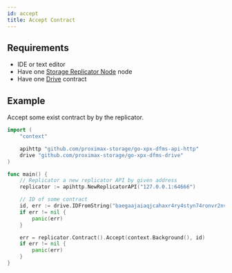 ```yaml
---
id: accept
title: Accept Contract
---
```


## Requirements

- IDE or text editor
- Have one [Storage Replicator Node](../../roles/replicator.md) node
- Have one [Drive](../../built_in_features/drive/overview.md) contract

## Example

Accept some exist contract by by the replicator.

```go
import (
    "context"

    apihttp "github.com/proximax-storage/go-xpx-dfms-api-http"
    drive "github.com/proximax-storage/go-xpx-dfms-drive"
)

func main() {
    // Replicator a new replicator API by given address
    replicator := apihttp.NewReplicatorAPI("127.0.0.1:64666")

    // ID of some contract
    id, err := drive.IDFromString("baegaajaiaqjcahaxr4ry4styn74ronvr2nvfdmgxtrzyhsci2xqpw5eisrisrgn5")
    if err != nil {
        panic(err)
    }

    err = replicator.Contract().Accept(context.Background(), id)
    if err != nil {
        panic(err)
    }
}
```
